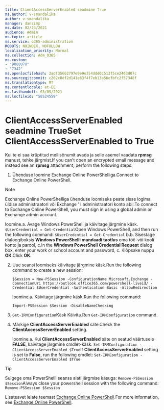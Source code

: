 ```yaml
---
title: ClientAccessServerEnabled seadmine True
ms.author: v-smandalika
author: v-smandalika
manager: dansimp
ms.date: 02/24/2021
audience: Admin
ms.topic: article
ms.service: o365-administration
ROBOTS: NOINDEX, NOFOLLOW
localization_priority: Normal
ms.collection: Adm_O365
ms.custom:
- "9000078"
- "7342"
ms.openlocfilehash: 2adf35662797e9e9e354ddd0c513f5ce2463d07c
ms.sourcegitcommit: c202c0df2d141e63f4f7eb13a56efbfc2f57348f
ms.translationtype: MT
ms.contentlocale: et-EE
ms.lasthandoff: 03/05/2021
ms.locfileid: "50524559"
---
```

# <a name="set-clientaccessserverenabled-to-true"></a><span data-ttu-id="bce7e-102">ClientAccessServerEnabled seadmine True</span><span class="sxs-lookup"><span data-stu-id="bce7e-102">Set ClientAccessServerEnabled to True</span></span>

<span data-ttu-id="bce7e-103">Kui te ei saa krüptitud meilisõnumit avada ja selle asemel vaadata **rpmsg** manust, tehke järgmist.</span><span class="sxs-lookup"><span data-stu-id="bce7e-103">If you can't open an encrypted email message and instead see an **rpmsg** attachment, perform the following steps:</span></span>

1. <span data-ttu-id="bce7e-104">Ühenduse loomine Exchange Online PowerShelliga.</span><span class="sxs-lookup"><span data-stu-id="bce7e-104">Connect to Exchange Online PowerShell.</span></span>

> [!NOTE]
> <span data-ttu-id="bce7e-105">Exchange Online PowerShelliga ühenduse loomiseks peate sisse logima üldise administraatori või Exchange ' i administraatori konto abil.</span><span class="sxs-lookup"><span data-stu-id="bce7e-105">To connect to Exchange Online PowerShell, you must sign in using a global admin or Exchange admin account.</span></span>

   <span data-ttu-id="bce7e-106">loomine.</span><span class="sxs-lookup"><span data-stu-id="bce7e-106">a.</span></span> <span data-ttu-id="bce7e-107">Avage Windows PowerShell ja käivitage järgmine käsk. `$UserCredential = Get-Credential`</span><span class="sxs-lookup"><span data-stu-id="bce7e-107">Open Windows PowerShell, and then run the following command: `$UserCredential = Get-Credential`</span></span>
<span data-ttu-id="bce7e-108">b.</span><span class="sxs-lookup"><span data-stu-id="bce7e-108">b.</span></span> <span data-ttu-id="bce7e-109">Sisestage dialoogiboksis **Windows PowerShelli mandaadi taotlus** oma töö-või kooli konto ja parool, c.</span><span class="sxs-lookup"><span data-stu-id="bce7e-109">In the **Windows PowerShell Credential Request** dialog box, enter your work or school account and password, c.</span></span> <span data-ttu-id="bce7e-110">Klõpsake nuppu **OK**.</span><span class="sxs-lookup"><span data-stu-id="bce7e-110">Click **OK**.</span></span> 

2. <span data-ttu-id="bce7e-111">Uue seansi loomiseks käivitage järgmine käsk.</span><span class="sxs-lookup"><span data-stu-id="bce7e-111">Run the following command to create a new session:</span></span>

    `$Session = New-PSSession -ConfigurationName Microsoft.Exchange -ConnectionUri https://outlook.office365.com/powershell-liveid/ -Credential $UserCredential -Authentication Basic -AllowRedirection`

    <span data-ttu-id="bce7e-112">loomine.</span><span class="sxs-lookup"><span data-stu-id="bce7e-112">a.</span></span> <span data-ttu-id="bce7e-113">Käivitage järgmine käsk:</span><span class="sxs-lookup"><span data-stu-id="bce7e-113">Run the following command:</span></span>
    
    `Import-PSSession $Session -DisableNameChecking`

3. <span data-ttu-id="bce7e-114">`Get-IRMConfiguration`Käsk Käivita.</span><span class="sxs-lookup"><span data-stu-id="bce7e-114">Run `Get-IRMConfiguration` command.</span></span>

4. <span data-ttu-id="bce7e-115">Märkige **ClientAccessServerEnabled** säte.</span><span class="sxs-lookup"><span data-stu-id="bce7e-115">Check the **ClientAccessServerEnabled** setting.</span></span> 

    <span data-ttu-id="bce7e-116">loomine.</span><span class="sxs-lookup"><span data-stu-id="bce7e-116">a.</span></span> <span data-ttu-id="bce7e-117">Kui **ClientAccessServerEnabled** säte on seatud väärtusele **FALSE**, käivitage järgmine cmdlet-käsk. `Set-IRMConfiguration -ClientAccessServerEnabled $True`</span><span class="sxs-lookup"><span data-stu-id="bce7e-117">If **ClientAccessServerEnabled** setting is set to **False**, run the following cmdlet: `Set-IRMConfiguration -ClientAccessServerEnabled $True`</span></span>

> [!TIP]
> <span data-ttu-id="bce7e-118">Sulgege oma PowerShelli seanss alati järgmise käsuga: `Remove-PSSession $Session`</span><span class="sxs-lookup"><span data-stu-id="bce7e-118">Always close your powershell session with the following command: `Remove-PSSession $Session`</span></span>

<span data-ttu-id="bce7e-119">Lisateavet leiate teemast [Exchange Online PowerShell](https://docs.microsoft.com/powershell/exchange/connect-to-exchange-online-powershell).</span><span class="sxs-lookup"><span data-stu-id="bce7e-119">For more information, see [Exchange Online PowerShell](https://docs.microsoft.com/powershell/exchange/connect-to-exchange-online-powershell).</span></span>

